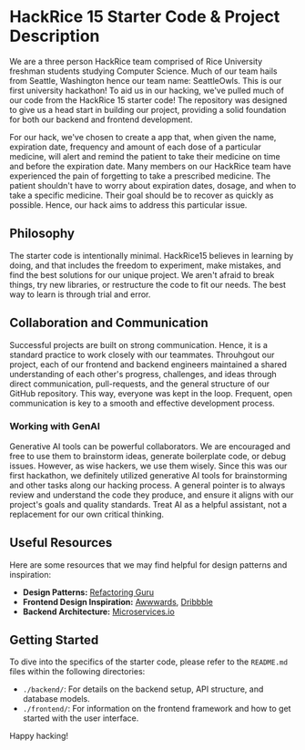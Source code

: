 # HackRice 15 Starter Code & Project Description

We are a three person HackRice team comprised of Rice University freshman students studying Computer Science. Much of our team hails from Seattle, Washington hence our team name: SeattleOwls. This is our first university hackathon! To aid us in our hacking, we've pulled much of our code from the HackRice 15 starter code! The repository was designed to give us a head start in building our project, providing a solid foundation for both our backend and frontend development.

For our hack, we've chosen to create a app that, when given the name, expiration date, frequency and amount of each dose of a particular medicine, will alert and remind the patient to take their medicine on time and before the expiration date. Many members on our HackRice team have experienced the pain of forgetting to take a prescribed medicine. The patient shouldn't have to worry about expiration dates, dosage, and when to take a specific medicine. Their goal should be to recover as quickly as possible. Hence, our hack aims to address this particular issue.  

## Philosophy

The starter code is intentionally minimal. HackRice15 believes in learning by doing, and that includes the freedom to experiment, make mistakes, and find the best solutions for our unique project. We aren't afraid to break things, try new libraries, or restructure the code to fit our needs. The best way to learn is through trial and error.

## Collaboration and Communication

Successful projects are built on strong communication. Hence, it is a standard practice to work closely with our teammates. Throuhgout our project, each of our frontend and backend engineers maintained a shared understanding of each other's progress, challenges, and ideas through direct communication, pull-requests, and the general structure of our GitHub repository. This way, everyone was kept in the loop. Frequent, open communication is key to a smooth and effective development process.

### Working with GenAI

Generative AI tools can be powerful collaborators. We are encouraged and free to use them to brainstorm ideas, generate boilerplate code, or debug issues. However, as wise hackers, we use them wisely. Since this was our first hackathon, we definitely utilized generative AI tools for brainstorming and other tasks along our hacking process. A general pointer is to always review and understand the code they produce, and ensure it aligns with our project's goals and quality standards. Treat AI as a helpful assistant, not a replacement for our own critical thinking.

## Useful Resources

Here are some resources that we may find helpful for design patterns and inspiration:

*   **Design Patterns:** [Refactoring Guru](https://refactoring.guru/design-patterns)
*   **Frontend Design Inspiration:** [Awwwards](https://www.awwwards.com/), [Dribbble](https://dribbble.com/)
*   **Backend Architecture:** [Microservices.io](https://microservices.io/)

## Getting Started

To dive into the specifics of the starter code, please refer to the `README.md` files within the following directories:

*   `./backend/`: For details on the backend setup, API structure, and database models.
*   `./frontend/`: For information on the frontend framework and how to get started with the user interface.

Happy hacking!
